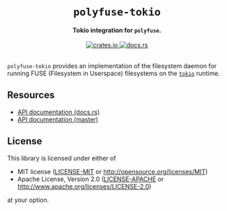 <h1 align="center">
  <code>polyfuse-tokio</code>
</h1>

<div align="center">
  <strong>
    Tokio integration for <code>polyfuse</code>.
  </strong>
</div>

<br />

<div align="center">
  <a href="https://crates.io/crates/polyfuse-tokio">
    <img src="https://img.shields.io/crates/v/polyfuse-tokio.svg?style=flat-square"
         alt="crates.io" />
  </a>
  <a href="https://docs.rs/polyfuse-tokio">
    <img src="https://img.shields.io/badge/docs-latest-blue.svg?style=flat-square"
         alt="docs.rs" />
  </a>
</div>

<br />

`polyfuse-tokio` provides an implementation of the filesystem daemon for running FUSE (Filesystem in Userspace) filesystems on the [`tokio`](https://crates.io/crates/tokio) runtime.

## Resources

* [API documentation (docs.rs)](https://docs.rs/polyfuse-tokio/)
* [API documentation (master)](https://ubnt-intrepid.github.io/polyfuse/polyfuse_tokio/)

## License

This library is licensed under either of

* MIT license ([LICENSE-MIT](LICENSE-MIT) or http://opensource.org/licenses/MIT)
* Apache License, Version 2.0 ([LICENSE-APACHE](LICENSE-APACHE) or http://www.apache.org/licenses/LICENSE-2.0)

at your option.
